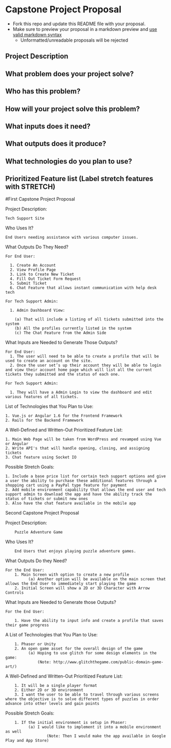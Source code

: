# Capstone Project Proposal

* Fork this repo and update this README file with your proposal.
* Make sure to preview your proposal in a markdown preview and [use valid markdown syntax](https://help.github.com/articles/basic-writing-and-formatting-syntax/)
  * Unformatted/unreadable proposals will be rejected

## Project Description


## What problem does your project solve?


## Who has this problem?


## How will your project solve this problem?


## What inputs does it need?


## What outputs does it produce?


## What technologies do you plan to use?


## Prioritized Feature list (Label stretch features with STRETCH)


#First Capstone Project Proposal

Project Description:

    Tech Support Site

Who Uses It?

    End Users needing assistance with various computer issues.

What Outputs Do They Need?

    For End User:

      1. Create An Account
      2. View Profile Page
      3. Link to Create New Ticket
      4. Fill Out Ticket Form Request
      5. Submit Ticket
      6. Chat Feature that allows instant communication with help desk tech

    For Tech Support Admin:

      1. Admin Dashboard View:

        (a) That will include a listing of all tickets submitted into the system
        (b) All the profiles currently listed in the system
        (c) The Chat Feature from the Admin Side

What Inputs are Needed to Generate Those Outputs?

    For End User:
      1. The user will need to be able to create a profile that will be used to create an account on the site.
      2. Once the user set’s up their account they will be able to login and view their account home page which will list all the current tickets they submitted and the status of each one.

    For Tech Support Admin:

      1. They will have a Admin Login to view the dashboard and edit various features of all tickets.

List of Technologies that You Plan to Use:

    1. Vue.js or Angular 1.6 for the Frontend Framework
    2. Rails for the Backend Framework

A Well-Defined and Written-Out Prioritized Feature List:

    1. Main Web Page will be taken from WordPress and revamped using Vue or Angular
    2. Write API's that will handle opening, closing, and assigning tickets
    3. Chat feature using Socket IO

Possible Stretch Goals:

    1. Include a base price list for certain tech support options and give a user the ability to purchase these additional features through a shopping cart using a PayPal type feature for payment
    2. Add mobile environment capability that allows the end user and tech support admin to download the app and have the ability track the status of tickets or submit new ones
    3. Also have the chat feature available in the mobile app





Second Capstone Project Proposal

Project Description:

        Puzzle Adventure Game

Who Uses It?

        End Users that enjoys playing puzzle adventure games.

What Outputs Do they Need?

    For the End User:
        1. Main Screen with option to create a new profile
              (a) Another option will be available on the main screen that allows the End User to immediately start playing the game
        2. Initial Screen will show a 2D or 3D Character with Arrow Controls

What Inputs are Needed to Generate those Outputs?

    For the End User:

        1. Have the ability to input info and create a profile that saves their game progress

A List of Technologies that You Plan to Use:

        1. Phaser or Unity
        2. An open game asset for the overall design of the game
              (a) Hoping to use glitch for some design elements in the game:
                  (Note: http://www.glitchthegame.com/public-domain-game-art/)

A Well-Defined and Written-Out Prioritized Feature List:

        1. It will be a single player format
        2. Either 2D or 3D environment
        3. I want the user to be able to travel through various screens where the objective is to solve different types of puzzles in order advance into other levels and gain points

Possible Stretch Goals:

        1. If the initial environment is setup in Phaser:
              (a) I would like to implement it into a mobile environment as well
                      (Note: Then I would make the app available in Google Play and App Store)
